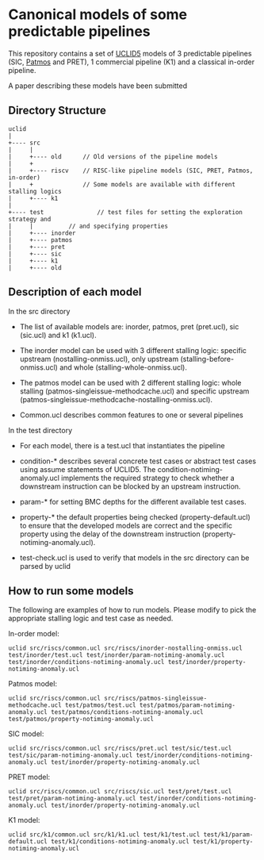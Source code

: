# Canonical models of some predictable pipelines

This repository contains a set of
[UCLID5](https://github.com/uclid-org/uclid) models of 3 predictable
pipelines (SIC, [Patmos](http://patmos.compute.dtu.dk/) and PRET), 1
commercial pipeline (K1) and a classical in-order pipeline.

A paper describing these models have been submitted

Directory Structure
-------------------


```
uclid
|
+---- src   
|     |
|     +---- old		 // Old versions of the pipeline models
|     +
|     +---- riscv	 // RISC-like pipeline models (SIC, PRET, Patmos, in-order)
|     +	    		 // Some models are available with different stalling logics
|     +---- k1
|
+---- test               // test files for setting the exploration strategy and
|     |		 	 // and specifying properties
|     +---- inorder		 
|     +---- patmos
|     +---- pret	 
|     +---- sic	
|     +---- k1
|     +---- old      
```

Description of each model
-------------------

In the src directory

- The list of available models are: inorder, patmos, pret (pret.ucl),
sic (sic.ucl) and k1 (k1.ucl).

- The inorder model can be used with 3 different stalling logic:
specific upstream (nostalling-onmiss.ucl), only upstream
(stalling-before-onmiss.ucl) and whole (stalling-whole-onmiss.ucl).

- The patmos model can be used with 2 different stalling logic: whole
stalling (patmos-singleissue-methodcache.ucl) and specific upstream
(patmos-singleissue-methodcache-nostalling-onmiss.ucl).

- Common.ucl describes common features to one or several pipelines

In the test directory

- For each model, there is a test.ucl that instantiates the pipeline

- condition-* describes several concrete test cases or abstract test
  cases using assume statements of UCLID5. The
  condition-notiming-anomaly.ucl implements the required strategy to
  check whether a downstream instruction can be blocked by an upstream
  instruction.

- param-* for setting BMC depths for the different available test cases.

- property-* the default properties being checked
  (property-default.ucl) to ensure that the developed models are
  correct and the specific property using the delay of the downstream
  instruction (property-notiming-anomaly.ucl). 

- test-check.ucl is used to verify that models in the src directory can
  be parsed by uclid

How to run some models 
-------------------

The following are examples of how to run models. Please modify to pick
the appropriate stalling logic and test case as needed.

In-order model:

```
uclid src/riscs/common.ucl src/riscs/inorder-nostalling-onmiss.ucl test/inorder/test.ucl test/inorder/param-notiming-anomaly.ucl test/inorder/conditions-notiming-anomaly.ucl test/inorder/property-notiming-anomaly.ucl
```

Patmos model:

```
uclid src/riscs/common.ucl src/riscs/patmos-singleissue-methodcache.ucl test/patmos/test.ucl test/patmos/param-notiming-anomaly.ucl test/patmos/conditions-notiming-anomaly.ucl test/patmos/property-notiming-anomaly.ucl
```

SIC model:

```
uclid src/riscs/common.ucl src/riscs/pret.ucl test/sic/test.ucl test/sic/param-notiming-anomaly.ucl test/inorder/conditions-notiming-anomaly.ucl test/inorder/property-notiming-anomaly.ucl
```

PRET model:

```
uclid src/riscs/common.ucl src/riscs/sic.ucl test/pret/test.ucl test/pret/param-notiming-anomaly.ucl test/inorder/conditions-notiming-anomaly.ucl test/inorder/property-notiming-anomaly.ucl
```

K1 model:

```
uclid src/k1/common.ucl src/k1/k1.ucl test/k1/test.ucl test/k1/param-default.ucl test/k1/conditions-notiming-anomaly.ucl test/k1/property-notiming-anomaly.ucl
```






